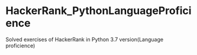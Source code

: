 # HackerRank_PythonLanguageProficience
Solved exercises of HackerRank in Python 3.7 version(Language proficience)
